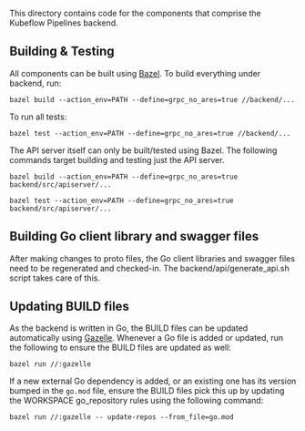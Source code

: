This directory contains code for the components that comprise the Kubeflow
Pipelines backend.

## Building & Testing
All components can be built using [Bazel](https://bazel.build/). To build
everything under backend, run:
```
bazel build --action_env=PATH --define=grpc_no_ares=true //backend/...
```

To run all tests:
```
bazel test --action_env=PATH --define=grpc_no_ares=true //backend/...
```

The API server itself can only be built/tested using Bazel. The following commands target building and testing just the API server.
```
bazel build --action_env=PATH --define=grpc_no_ares=true backend/src/apiserver/...
```
```
bazel test --action_env=PATH --define=grpc_no_ares=true backend/src/apiserver/...
```


## Building Go client library and swagger files
After making changes to proto files, the Go client libraries and swagger
files need to be regenerated and checked-in. The backend/api/generate_api.sh
script takes care of this.

## Updating BUILD files
As the backend is written in Go, the BUILD files can be updated automatically
using [Gazelle](https://github.com/bazelbuild/bazel-gazelle). Whenever a Go
file is added or updated, run the following to ensure the BUILD files are
updated as well:
```
bazel run //:gazelle
```

If a new external Go dependency is added, or an existing one has its version
bumped in the `go.mod` file, ensure the BUILD files pick this up by updating
the WORKSPACE go_repository rules using the following command:
```
bazel run //:gazelle -- update-repos --from_file=go.mod
```
